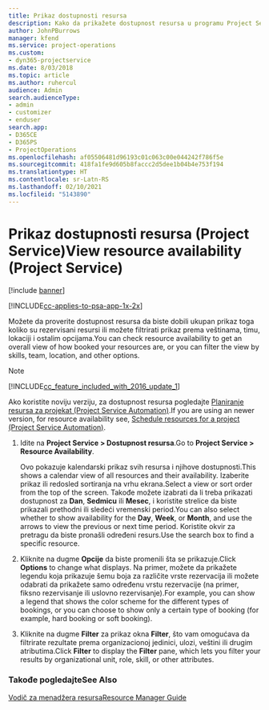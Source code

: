 ```yaml
---
title: Prikaz dostupnosti resursa
description: Kako da prikažete dostupnost resursa u programu Project Service
author: JohnPBurrows
manager: kfend
ms.service: project-operations
ms.custom:
- dyn365-projectservice
ms.date: 8/03/2018
ms.topic: article
ms.author: ruhercul
audience: Admin
search.audienceType:
- admin
- customizer
- enduser
search.app:
- D365CE
- D365PS
- ProjectOperations
ms.openlocfilehash: af05506481d96193c01c063c00e044242f786f5e
ms.sourcegitcommit: 418fa1fe9d605b8faccc2d5dee1b04b4e753f194
ms.translationtype: HT
ms.contentlocale: sr-Latn-RS
ms.lasthandoff: 02/10/2021
ms.locfileid: "5143890"
---
```

# <a name="view-resource-availability-project-service"></a><span data-ttu-id="1013e-103">Prikaz dostupnosti resursa (Project Service)</span><span class="sxs-lookup"><span data-stu-id="1013e-103">View resource availability (Project Service)</span></span>

[!include [banner](../includes/psa-now-project-operations.md)]

[!INCLUDE[cc-applies-to-psa-app-1x-2x](../includes/cc-applies-to-psa-app-1x-2x.md)]

<span data-ttu-id="1013e-104">Možete da proverite dostupnost resursa da biste dobili ukupan prikaz toga koliko su rezervisani resursi ili možete filtrirati prikaz prema veštinama, timu, lokaciji i ostalim opcijama.</span><span class="sxs-lookup"><span data-stu-id="1013e-104">You can check resource availability to get an overall view of how booked your resources are, or you can filter the view by skills, team, location, and other options.</span></span>  
  
> [!NOTE]
> [!INCLUDE[cc_feature_included_with_2016_update_1](../includes/cc-feature-included-with-2016-update-1.md)]  
> 
>  <span data-ttu-id="1013e-105">Ako koristite noviju verziju, za dostupnost resursa pogledajte [Planiranje resursa za projekat (Project Service Automation)](../psa/schedule-resources-project.md).</span><span class="sxs-lookup"><span data-stu-id="1013e-105">If you are using an newer version, for resource availability see, [Schedule resources for a project (Project Service Automation)](../psa/schedule-resources-project.md).</span></span>  

1. <span data-ttu-id="1013e-106">Idite na **Project Service > Dostupnost resursa**.</span><span class="sxs-lookup"><span data-stu-id="1013e-106">Go to **Project Service > Resource Availability**.</span></span>  

    <span data-ttu-id="1013e-107">Ovo pokazuje kalendarski prikaz svih resursa i njihove dostupnosti.</span><span class="sxs-lookup"><span data-stu-id="1013e-107">This shows a calendar view of all resources and their availability.</span></span> <span data-ttu-id="1013e-108">Izaberite prikaz ili redosled sortiranja na vrhu ekrana.</span><span class="sxs-lookup"><span data-stu-id="1013e-108">Select a view or sort order from the top of the screen.</span></span> <span data-ttu-id="1013e-109">Takođe možete izabrati da li treba prikazati dostupnost za **Dan**, **Sedmicu** ili **Mesec**, i koristite strelice da biste prikazali prethodni ili sledeći vremenski period.</span><span class="sxs-lookup"><span data-stu-id="1013e-109">You can also select whether to show availability for the **Day**, **Week**, or **Month**, and use the arrows to view the previous or next time period.</span></span> <span data-ttu-id="1013e-110">Koristite okvir za pretragu da biste pronašli određeni resurs.</span><span class="sxs-lookup"><span data-stu-id="1013e-110">Use the search box to find a specific resource.</span></span>  

2. <span data-ttu-id="1013e-111">Kliknite na dugme **Opcije** da biste promenili šta se prikazuje.</span><span class="sxs-lookup"><span data-stu-id="1013e-111">Click **Options** to change what displays.</span></span> <span data-ttu-id="1013e-112">Na primer, možete da prikažete legendu koja prikazuje šemu boja za različite vrste rezervacija ili možete odabrati da prikažete samo određenu vrstu rezervacije (na primer, fiksno rezervisanje ili uslovno rezervisanje).</span><span class="sxs-lookup"><span data-stu-id="1013e-112">For example, you can show a legend that shows the color scheme for the different types of bookings, or you can choose to show only a certain type of booking (for example, hard booking or soft booking).</span></span>  

3. <span data-ttu-id="1013e-113">Kliknite na dugme **Filter** za prikaz okna **Filter**, što vam omogućava da filtrirate rezultate prema organizacionoj jedinici, ulozi, veštini ili drugim atributima.</span><span class="sxs-lookup"><span data-stu-id="1013e-113">Click **Filter** to display the **Filter** pane, which lets you filter your results by organizational unit, role, skill, or other attributes.</span></span>  

### <a name="see-also"></a><span data-ttu-id="1013e-114">Takođe pogledajte</span><span class="sxs-lookup"><span data-stu-id="1013e-114">See Also</span></span>  
 [<span data-ttu-id="1013e-115">Vodič za menadžera resursa</span><span class="sxs-lookup"><span data-stu-id="1013e-115">Resource Manager Guide</span></span>](../psa/resource-manager-guide.md)
